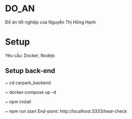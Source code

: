 # DO_AN
Đồ án tốt nghiệp của Nguyễn Thị Hồng Hạnh

# Setup
Yêu cầu: Docker, Nodejs

## Setup back-end
~ cd carpark_backend

~ docker-compose up -d

~ npm install

~ npm run start
End-point: http://localhost:3333/heal-check